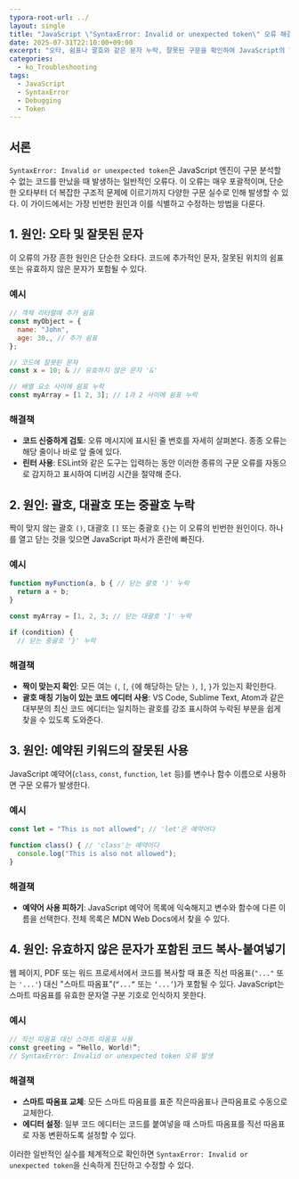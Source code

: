 ```yaml
---
typora-root-url: ../
layout: single
title: "JavaScript \"SyntaxError: Invalid or unexpected token\" 오류 해결 방법"
date: 2025-07-31T22:10:00+09:00
excerpt: "오타, 쉼표나 괄호와 같은 문자 누락, 잘못된 구문을 확인하여 JavaScript의 \"SyntaxError: Invalid or unexpected token\" 오류를 해결하세요."
categories:
  - ko_Troubleshooting
tags:
  - JavaScript
  - SyntaxError
  - Debugging
  - Token
---
```


## 서론

`SyntaxError: Invalid or unexpected token`은 JavaScript 엔진이 구문 분석할 수 없는 코드를 만났을 때 발생하는 일반적인 오류다. 이 오류는 매우 포괄적이며, 단순한 오타부터 더 복잡한 구조적 문제에 이르기까지 다양한 구문 실수로 인해 발생할 수 있다. 이 가이드에서는 가장 빈번한 원인과 이를 식별하고 수정하는 방법을 다룬다.

## 1. 원인: 오타 및 잘못된 문자

이 오류의 가장 흔한 원인은 단순한 오타다. 코드에 추가적인 문자, 잘못된 위치의 쉼표 또는 유효하지 않은 문자가 포함될 수 있다.

### 예시

```javascript
// 객체 리터럴에 추가 쉼표
const myObject = {
  name: "John",
  age: 30,, // 추가 쉼표
};

// 코드에 잘못된 문자
const x = 10; & // 유효하지 않은 문자 '&'

// 배열 요소 사이에 쉼표 누락
const myArray = [1 2, 3]; // 1과 2 사이에 쉼표 누락
```

### 해결책

- **코드 신중하게 검토**: 오류 메시지에 표시된 줄 번호를 자세히 살펴본다. 종종 오류는 해당 줄이나 바로 앞 줄에 있다.
- **린터 사용**: ESLint와 같은 도구는 입력하는 동안 이러한 종류의 구문 오류를 자동으로 감지하고 표시하여 디버깅 시간을 절약해 준다.

## 2. 원인: 괄호, 대괄호 또는 중괄호 누락

짝이 맞지 않는 괄호 `()`, 대괄호 `[]` 또는 중괄호 `{}`는 이 오류의 빈번한 원인이다. 하나를 열고 닫는 것을 잊으면 JavaScript 파서가 혼란에 빠진다.

### 예시

```javascript
function myFunction(a, b { // 닫는 괄호 ')' 누락
  return a + b;
}

const myArray = [1, 2, 3; // 닫는 대괄호 ']' 누락

if (condition) {
  // 닫는 중괄호 '}' 누락
```

### 해결책

- **짝이 맞는지 확인**: 모든 여는 `(`, `[`, `{`에 해당하는 닫는 `)`, `]`, `}`가 있는지 확인한다.
- **괄호 매칭 기능이 있는 코드 에디터 사용**: VS Code, Sublime Text, Atom과 같은 대부분의 최신 코드 에디터는 일치하는 괄호를 강조 표시하여 누락된 부분을 쉽게 찾을 수 있도록 도와준다.

## 3. 원인: 예약된 키워드의 잘못된 사용

JavaScript 예약어(`class`, `const`, `function`, `let` 등)를 변수나 함수 이름으로 사용하면 구문 오류가 발생한다.

### 예시

```javascript
const let = "This is not allowed"; // 'let'은 예약어다

function class() { // 'class'는 예약어다
  console.log("This is also not allowed");
}
```

### 해결책

- **예약어 사용 피하기**: JavaScript 예약어 목록에 익숙해지고 변수와 함수에 다른 이름을 선택한다. 전체 목록은 MDN Web Docs에서 찾을 수 있다.

## 4. 원인: 유효하지 않은 문자가 포함된 코드 복사-붙여넣기

웹 페이지, PDF 또는 워드 프로세서에서 코드를 복사할 때 표준 직선 따옴표(`"..."` 또는 `'...'`) 대신 "스마트 따옴표"(`“...”` 또는 `‘...’`)가 포함될 수 있다. JavaScript는 스마트 따옴표를 유효한 문자열 구분 기호로 인식하지 못한다.

### 예시

```javascript
// 직선 따옴표 대신 스마트 따옴표 사용
const greeting = “Hello, World!”; 
// SyntaxError: Invalid or unexpected token 오류 발생
```

### 해결책

- **스마트 따옴표 교체**: 모든 스마트 따옴표를 표준 작은따옴표나 큰따옴표로 수동으로 교체한다.
- **에디터 설정**: 일부 코드 에디터는 코드를 붙여넣을 때 스마트 따옴표를 직선 따옴표로 자동 변환하도록 설정할 수 있다.

이러한 일반적인 실수를 체계적으로 확인하면 `SyntaxError: Invalid or unexpected token`을 신속하게 진단하고 수정할 수 있다.
